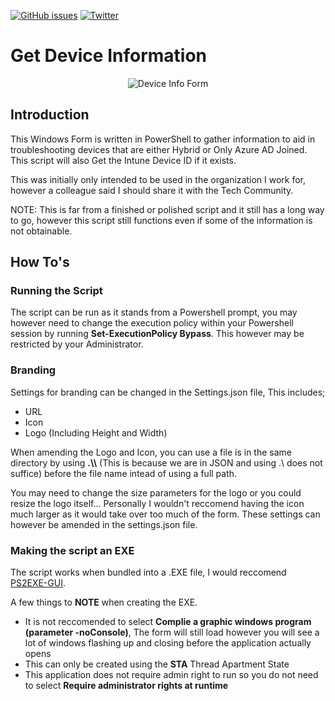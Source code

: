<a href="https://github.com/brookd2404/DeviceInformation/issues"><img alt="GitHub issues" src="https://img.shields.io/github/issues/brookd2404/DeviceInformation?style=for-the-badge"></a>
<a href="https://twitter.com/intent/tweet?text=Look%20at%20This:&url=https%3A%2F%2Fgithub.com%2Fbrookd2404%2FDeviceInformation"><img alt="Twitter" src="https://img.shields.io/twitter/url?label=TWEET%20US&style=social&url=https%3A%2F%2Fgithub.com%2Fbrookd2404%2FDeviceInformation"></a>
# Get Device Information
<div style="text-align:center"><img src="https://i.imgur.com/DHffDxv.png?1" title="Device Info Form" style="float"/></div>

## Introduction
This Windows Form is written in PowerShell to gather information to aid in troubleshooting devices that are either Hybrid or Only Azure AD Joined. This script will also Get the Intune Device ID if it exists. 

This was initially only intended to be used in the organization I work for, however a colleague said I should share it with the Tech Community.  

NOTE: This is far from a finished or polished script and it still has a long way to go, however this script still functions even if some of the information is not obtainable. 

## How To's
### Running the Script
The script can be run as it stands from a Powershell prompt, you may however need to change the execution policy within your Powershell session by running **Set-ExecutionPolicy Bypass**. This however may be restricted by your Administrator. 

### Branding
Settings for branding can be changed in the Settings.json file, This includes;
- URL 
- Icon
- Logo (Including Height and Width)

 When amending the Logo and Icon, you can use a file is in the same directory by using **.\\\\** (This is because we are in JSON and using .\ does not suffice) before the file name intead of using a full path.

You may need to change the size parameters for the logo or you could resize the logo itself... Personally I wouldn't reccomend having the icon much larger as it would take over too much of the form. These settings can however be amended in the settings.json file. 

### Making the script an EXE
The script works when bundled into a .EXE file, I would reccomend [PS2EXE-GUI](https://gallery.technet.microsoft.com/scriptcenter/PS2EXE-GUI-Convert-e7cb69d5). 

A few things to **NOTE** when creating the EXE. 
- It is not reccomended to select **Complie a graphic windows program (parameter -noConsole)**, The form will still load however you will see a lot of windows flashing up and closing before the application actually opens
- This can only be created using the **STA** Thread Apartment State 
- This application does not require admin right to run so you do not need to select **Require administrator rights at runtime**

